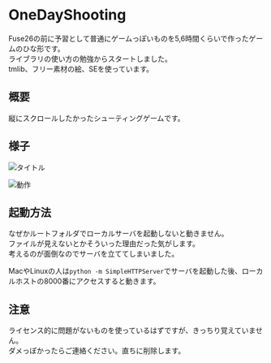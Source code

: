 # OneDayShooting
Fuse26の前に予習として普通にゲームっぽいものを5,6時間くらいで作ったゲームのひな形です。    
ライブラリの使い方の勉強からスタートしました。  
tmlib、フリー素材の絵、SEを使っています。  


## 概要
縦にスクロールしたかったシューティングゲームです。  


## 様子

![タイトル](https://github.com/Kei-Fujikura/OneDayShooting/snap/1)

![動作](https://github.com/Kei-Fujikura/OneDayShooting/snap/2)


## 起動方法
なぜかルートフォルダでローカルサーバを起動しないと動きません。  
ファイルが見えないとかそういった理由だった気がします。  
考えるのが面倒なのでサーバを立ててしまいました。  

MacやLinuxの人は`python -m SimpleHTTPServer`でサーバを起動した後、ローカルホストの8000番にアクセスすると動きます。  



## 注意
ライセンス的に問題がないものを使っているはずですが、きっちり覚えていません。  
ダメっぽかったらご連絡ください。直ちに削除します。
